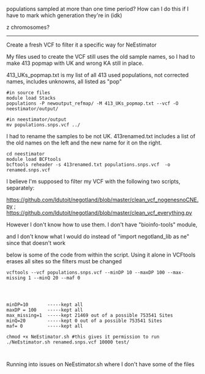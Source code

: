 populations sampled at more than one time period? How can I do this if I have to mark which generation they're in (idk)

z chromosomes?

-----
Create a fresh VCF to filter it a specific way for NeEstimator

My files used to create the VCF still uses the old sample names, so I had to make 413 popmap with UK and wrong KA still in place. 

413_UKs_popmap.txt is my list of all 413 used populations, not corrected names, includes unknowns, all listed as "pop"

```
#in source files
module load Stacks
populations -P newoutput_refmap/ -M 413_UKs_popmap.txt --vcf -O neestimator/output/

#in neestimator/output
mv populations.snps.vcf ../
```
I had to rename the samples to be not UK. 413renamed.txt includes a list of the old names on the left and the new name for it on the right.
```
cd neestimator
module load BCFtools
bcftools reheader -s 413renamed.txt populations.snps.vcf  -o renamed.snps.vcf
```
I believe I'm supposed to filter my VCF with the following two scripts, separately:

https://github.com/ldutoit/negotland/blob/master/clean_vcf_nogenesnoCNE.py ; https://github.com/ldutoit/negotland/blob/master/clean_vcf_everything.py

However I don't know how to use them. I don't have "bioinfo-tools" module, 

and I don't know what I would do instead of "import negotland_lib as ne" since that doesn't work

below is some of the code from within the script. Using it alone in VCFtools erases all sites so the filters must be changed
```
vcftools --vcf populations.snps.vcf --minDP 10 --maxDP 100 --max-missing 1 --minQ 20 --maf 0




minDP=10       -----kept all
maxDP = 100    -----kept all
max_missing=1  -----kept 21469 out of a possible 753541 Sites
minQ=20        -----kept 0 out of a possible 753541 Sites
maf= 0         -----kept all
```

```
chmod +x NeEstimator.sh #this gives it permission to run
./NeEstimator.sh renamed.snps.vcf 10000 test/



```
Running into issues on NeEstimator.sh where I don't have some of the files
